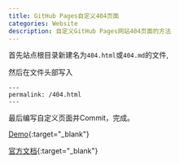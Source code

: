 ```yaml
---
title: GitHub Pages自定义404页面
categories: Website
description: 自定义GitHub Pages网站404页面的方法
---
```


首先站点根目录新建名为`404.html`或`404.md`的文件,

然后在文件头部写入

```text
---
permalink: /404.html
---
```

最后编写自定义页面并Commit，完成。

[Demo](https://github.com/lcr/lcr.github.io/blob/master/404.html){:target="_blank"}

[官方文档](https://help.github.com/articles/creating-a-custom-404-page-for-your-github-pages-site/){:target="_blank"}